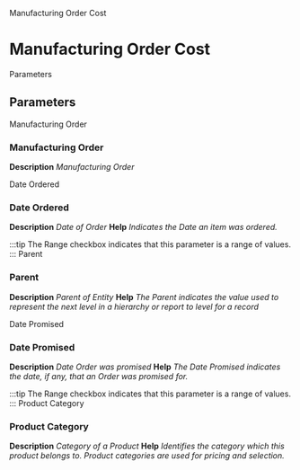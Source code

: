 
Manufacturing Order Cost
# Manufacturing Order Cost



Parameters
## Parameters


Manufacturing Order
### Manufacturing Order

**Description**
 *Manufacturing Order*

Date Ordered
### Date Ordered

**Description**
 *Date of Order*
**Help**
 *Indicates the Date an item was ordered.*

:::tip
The Range checkbox indicates that this parameter is a range of values.
:::
Parent
### Parent

**Description**
 *Parent of Entity*
**Help**
 *The Parent indicates the value used to represent the next level in a hierarchy or report to level for a record*

Date Promised
### Date Promised

**Description**
 *Date Order was promised*
**Help**
 *The Date Promised indicates the date, if any, that an Order was promised for.*

:::tip
The Range checkbox indicates that this parameter is a range of values.
:::
Product Category
### Product Category

**Description**
 *Category of a Product*
**Help**
 *Identifies the category which this product belongs to.  Product categories are used for pricing and selection.*
